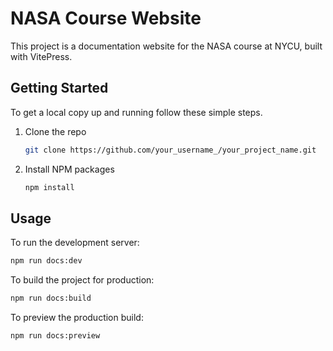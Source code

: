# NASA Course Website

This project is a documentation website for the NASA course at NYCU, built with VitePress.

## Getting Started

To get a local copy up and running follow these simple steps.

1. Clone the repo
   ```sh
   git clone https://github.com/your_username_/your_project_name.git
   ```

2. Install NPM packages
   ```sh
   npm install
   ```

## Usage

To run the development server:

```sh
npm run docs:dev
```

To build the project for production:

```sh
npm run docs:build
```

To preview the production build:

```sh
npm run docs:preview
```

